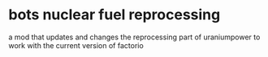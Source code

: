 # bots nuclear fuel reprocessing
a mod that updates and changes the reprocessing part of uraniumpower to work with the current version of factorio 

